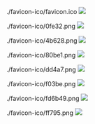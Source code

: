 ./favicon-ico/favicon.ico
<img src="https://github.com/taoste/Hello-World/blob/master/images/favicon-ico/favicon.ico?raw=true"/>

./favicon-ico/0fe32.png
<img src="https://github.com/taoste/Hello-World/blob/master/images/favicon-ico/0fe32.png?raw=true"/>

./favicon-ico/4b628.png
<img src="https://github.com/taoste/Hello-World/blob/master/images/favicon-ico/4b628.png?raw=true"/>

./favicon-ico/80be1.png
<img src="https://github.com/taoste/Hello-World/blob/master/images/favicon-ico/80be1.png?raw=true"/>

./favicon-ico/dd4a7.png
<img src="https://github.com/taoste/Hello-World/blob/master/images/favicon-ico/dd4a7.png?raw=true"/>

./favicon-ico/f03be.png
<img src="https://github.com/taoste/Hello-World/blob/master/images/favicon-ico/f03be.png?raw=true"/>

./favicon-ico/fd6b49.png
<img src="https://github.com/taoste/Hello-World/blob/master/images/favicon-ico/fd6b49.png?raw=true"/>

./favicon-ico/ff795.png
<img src="https://github.com/taoste/Hello-World/blob/master/images/favicon-ico/ff795.png?raw=true"/>

